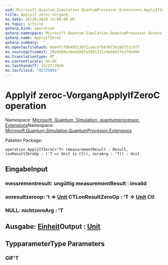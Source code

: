 ```yaml
---
uid: Microsoft.Quantum.Simulation.QuantumProcessor.Extensions.ApplyIfZeroC
title: Applyif zeroc-Vorgang
ms.date: 10/26/2020 12:00:00 AM
ms.topic: article
qsharp.kind: operation
qsharp.namespace: Microsoft.Quantum.Simulation.QuantumProcessor.Extensions
qsharp.name: ApplyIfZeroC
qsharp.summary: ''
ms.openlocfilehash: 6de4fcf86495136f2caec6fb6f873a18d751c977
ms.sourcegitcommit: 29e0d88a30e4166fa580132124b0eb57e1f0e986
ms.translationtype: MT
ms.contentlocale: de-DE
ms.lasthandoff: 10/27/2020
ms.locfileid: "92725691"
---
```

# <a name="applyifzeroc-operation"></a><span data-ttu-id="b999e-102">Applyif zeroc-Vorgang</span><span class="sxs-lookup"><span data-stu-id="b999e-102">ApplyIfZeroC operation</span></span>

<span data-ttu-id="b999e-103">Namespace: [Microsoft. Quantum. Simulation. quantumprocessor. Extensions](xref:Microsoft.Quantum.Simulation.QuantumProcessor.Extensions)</span><span class="sxs-lookup"><span data-stu-id="b999e-103">Namespace: [Microsoft.Quantum.Simulation.QuantumProcessor.Extensions](xref:Microsoft.Quantum.Simulation.QuantumProcessor.Extensions)</span></span>

<span data-ttu-id="b999e-104">Paketen [](https://nuget.org/packages/)</span><span class="sxs-lookup"><span data-stu-id="b999e-104">Package: [](https://nuget.org/packages/)</span></span>




```qsharp
operation ApplyIfZeroC<'T> (measurementResult : Result, (onResultZeroOp : ('T => Unit is Ctl), zeroArg : 'T)) : Unit
```


## <a name="input"></a><span data-ttu-id="b999e-105">Eingabe</span><span class="sxs-lookup"><span data-stu-id="b999e-105">Input</span></span>

### <a name="measurementresult--__invalidresult__"></a><span data-ttu-id="b999e-106">messrementresult: __ungültig <Result>__</span><span class="sxs-lookup"><span data-stu-id="b999e-106">measurementResult : __invalid<Result>__</span></span>




### <a name="onresultzeroop--t--unit-ctl"></a><span data-ttu-id="b999e-107">onresultzeroop: 't => [Unit](xref:microsoft.quantum.lang-ref.unit) CTL</span><span class="sxs-lookup"><span data-stu-id="b999e-107">onResultZeroOp : 'T => [Unit](xref:microsoft.quantum.lang-ref.unit) Ctl</span></span>




### <a name="zeroarg--t"></a><span data-ttu-id="b999e-108">NULL: nicht</span><span class="sxs-lookup"><span data-stu-id="b999e-108">zeroArg : 'T</span></span>





## <a name="output--unit"></a><span data-ttu-id="b999e-109">Ausgabe: [Einheit](xref:microsoft.quantum.lang-ref.unit)</span><span class="sxs-lookup"><span data-stu-id="b999e-109">Output : [Unit](xref:microsoft.quantum.lang-ref.unit)</span></span>



## <a name="type-parameters"></a><span data-ttu-id="b999e-110">Typparameter</span><span class="sxs-lookup"><span data-stu-id="b999e-110">Type Parameters</span></span>

### <a name="t"></a><span data-ttu-id="b999e-111">GIF</span><span class="sxs-lookup"><span data-stu-id="b999e-111">'T</span></span>

